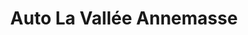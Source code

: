 ---
title: "Auto La Vallée Annemasse"
url: /vetraz-monthoux/auto-la-vallee-annemasse/
shop: réparation de voitures
---